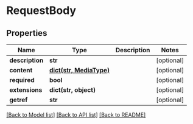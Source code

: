 # RequestBody

## Properties
Name | Type | Description | Notes
------------ | ------------- | ------------- | -------------
**description** | **str** |  | [optional] 
**content** | [**dict(str, MediaType)**](MediaType.md) |  | [optional] 
**required** | **bool** |  | [optional] 
**extensions** | **dict(str, object)** |  | [optional] 
**getref** | **str** |  | [optional] 

[[Back to Model list]](../README.md#documentation-for-models) [[Back to API list]](../README.md#documentation-for-api-endpoints) [[Back to README]](../README.md)


